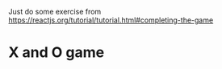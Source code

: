 Just do some exercise from https://reactjs.org/tutorial/tutorial.html#completing-the-game
# X and O game

